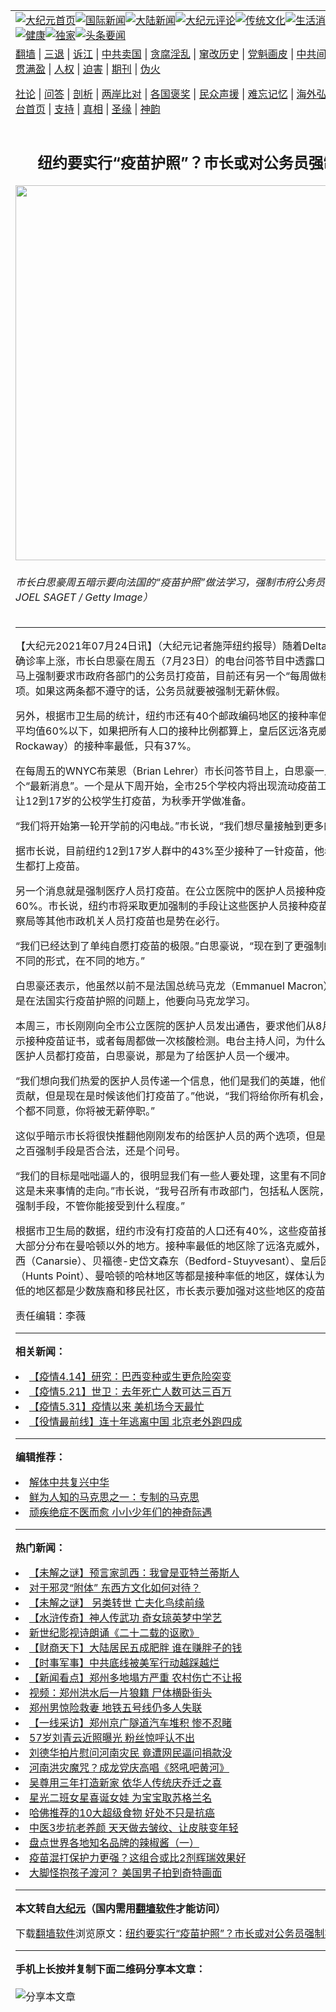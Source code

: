 <a name="1" id="1" target="_blank"></a><span id="1"></span>
<table align=center border="0"><tr><td colspan="2" VALIGN=TOP><a href="https://github.com/pussbx395/djy/blob/master/gb/nf1351518.md#1"><img src="https://raw.githubusercontent.com/pussbx395/www/master/t/djy/1.jpg" title="大纪元首页" alt="大纪元首页"></a><a href="https://github.com/pussbx395/djy/blob/master/gb/n24hr.md#1"><img src="https://raw.githubusercontent.com/pussbx395/www/master/t/djy/3.jpg" title="国际新闻" alt="国际新闻"></a><a href="https://github.com/pussbx395/djy/blob/master/gb/nsc413.md#1"><img src="https://raw.githubusercontent.com/pussbx395/www/master/t/djy/4.jpg" title="大陆新闻" alt="大陆新闻"></a><a href="https://github.com/pussbx395/djy/blob/master/gb/news392.md#1"><img src="https://raw.githubusercontent.com/pussbx395/www/master/t/djy/5.jpg" title="大纪元评论" alt="大纪元评论"></a><a href="https://github.com/pussbx395/djy/blob/master/gb/news2007.md#1"><img src="https://raw.githubusercontent.com/pussbx395/www/master/t/djy/6.jpg" title="传统文化" alt="传统文化"></a><a href="https://github.com/pussbx395/djy/blob/master/gb/news2008.md#1"><img src="https://raw.githubusercontent.com/pussbx395/www/master/t/djy/7.jpg" title="生活消费" alt="生活消费"></a><a href="https://github.com/pussbx395/djy/blob/master/gb/ncyule.md#1"><img src="https://raw.githubusercontent.com/pussbx395/www/master/t/djy/8.jpg" title="娱乐休闲" alt="娱乐休闲"></a><a href="https://github.com/pussbx395/djy/blob/master/gb/nsc1002.md#1"><img src="https://raw.githubusercontent.com/pussbx395/www/master/t/djy/9.jpg" title="健康" alt="健康"></a><a href="https://github.com/pussbx395/djy/blob/master/gb/nf6092.md#1"><img src="https://raw.githubusercontent.com/pussbx395/www/master/t/djy/10a.jpg" title="独家" alt="独家"></a><a href="https://github.com/pussbx395/djy/blob/master/gb/nf4514.md#1"><img src="https://raw.githubusercontent.com/pussbx395/www/master/t/djy/12a.jpg" title="头条要闻" alt="头条要闻"></a></td></tr>
<tr><td colspan="2" VALIGN=TOP><a target="_blank" href="https://github.com/pussbx395/www/blob/master/README.md?zsrh#1">翻墙</a> | <a target="_blank" href="https://github.com/pussbx395/djy/blob/master/gb/nf5657.md#1">三退</a> | <a target="_blank" href="https://github.com/pussbx395/djy/blob/master/gb/nf6124.md#1">诉江</a> | <a target="_blank" href="https://github.com/pussbx395/djy/blob/master/gb/nf1176117.md#1">中共卖国</a> | <a target="_blank" href="https://github.com/pussbx395/djy/blob/master/gb/nf5773.md#1">贪腐淫乱</a> | <a target="_blank" href="https://github.com/pussbx395/djy/blob/master/gb/nf1176115.md#1">窜改历史</a> | <a target="_blank" href="https://github.com/pussbx395/djy/blob/master/gb/nf1176107.md#1">党魁画皮</a> | <a target="_blank" href="https://github.com/pussbx395/djy/blob/master/gb/nf1320400.md#1">中共间谍</a> | <a target="_blank" href="https://github.com/pussbx395/djy/blob/master/gb/nf1176114.md#1">破坏传统</a> | <a target="_blank" href="https://github.com/pussbx395/ntdtv/blob/master/gb/prog447_1.md#1">恶贯满盈</a> | <a target="_blank" href="https://github.com/pussbx395/djy/blob/master/gb/ncid278.md#1">人权</a> | <a target="_blank" href="https://github.com/pussbx395/djy/blob/master/gb/nf1176111.md#1">迫害</a> | <a target="_blank" href="https://gitlab.com/szzdlab/mh-qikan/blob/master/README.md#1">期刊</a> | <a target="_blank" href="https://github.com/pussbx395/djy/blob/master/gb/nf5562.md#1">伪火</a></p><p><a target="_blank" href="https://github.com/pussbx395/djy/blob/master/gb/9p.md#1">社论</a> | <a target="_blank" href="https://github.com/pussbx395/djy/blob/master/gb/nf4378.md#1">问答</a> | <a target="_blank" href="https://github.com/pussbx395/djy/blob/master/gb/nf5792.md#1">剖析</a> | <a target="_blank" href="https://github.com/pussbx395/djy/blob/master/gb/nf5735.md#1">两岸比对</a> | <a target="_blank" href="https://github.com/pussbx395/djy/blob/master/gb/nf6119.md#1">各国褒奖</a> | <a target="_blank" href="https://github.com/pussbx395/djy/blob/master/gb/nf6120.md#1">民众声援</a> | <a target="_blank" href="https://github.com/pussbx395/djy/blob/master/gb/nf1188594.md#1">难忘记忆</a> | <a target="_blank" href="https://github.com/pussbx395/djy/blob/master/gb/nf3180.md#1">海外弘传</a> | <a target="_blank" href="https://github.com/pussbx395/djy/blob/master/gb/nf5410.md#1">万人上访</a> | <a target="_blank" href="https://github.com/pussbx395/www/blob/master/README.md?zsrh#1">平台首页</a> | <a target="_blank" href="https://github.com/pussbx395/djy/blob/master/gb/nf4386.md#1">支持</a> | <a target="_blank" href="https://github.com/pussbx395/djy/blob/master/gb/nf4389.md#1">真相</a> | <a target="_blank" href="https://github.com/pussbx395/djy/blob/master/gb/nf5790.md#1">圣缘</a> | <a target="_blank" href="https://github.com/pussbx395/djy/blob/master/gb/nf4786.md#1">神韵</a></td></tr>
<tr><td VALIGN=TOP width="626"><h2 align=center>纽约要实行“疫苗护照”？市长或对公务员强制实施</h2>
<img width="600" src="https://i.epochtimes.com/assets/uploads/2021/07/id13111512-150925-600x400.jpeg" />
<h6>市长白思豪周五暗示要向法国的“疫苗护照”做法学习，强制市府公务员打疫苗。（ JOEL SAGET / Getty Image）
</h6>
<hr>
	<p>【大纪元2021年07月24日讯】（大纪元记者施萍纽约报导）随着Delta变种在纽约的确诊率上涨，市长白思豪在周五（7月23日）的电台问答节目中透露口风，纽约市或马上强制要求市政府各部门的<ahref="https://github.com/pussbx395/djy/blob/master/gb/tag/%E5%85%AC%E5%8A%A1%E5%91%98.md#1">公务员</a>打疫苗，目前还有另一个“每周做核酸检测”的选项。如果这两条都不遵守的话，公务员就要被强制无薪休假。</p>
<p>另外，根据市卫生局的统计，纽约市还有40个邮政编码地区的接种率低于市成年人的平均值60%以下，如果把所有人口的接种比例都算上，皇后区远洛克威（Far Rockaway）的接种率最低，只有37%。</p>
<p>在每周五的WNYC布莱恩（Brian Lehrer）市长问答节目上，白思豪一上来就宣布两个“最新消息”。一个是从下周开始，全市25个学校内将出现流动疫苗工作站，目的是让12到17岁的公校学生打疫苗，为秋季开学做准备。</p>
<p>“我们将开始第一轮开学前的闪电战。”市长说，“我们想尽量接触到更多的年轻人。”</p>
<p>据市长说，目前纽约12到17岁人群中的43%至少接种了一针疫苗，他希望开学前学生都打上疫苗。</p>
<p>另一个消息就是强制医疗人员打疫苗。在公立医院中的医护人员<ahref="https://github.com/pussbx395/djy/blob/master/gb/tag/%E6%8E%A5%E7%A7%8D%E7%96%AB%E8%8B%97.md#1">接种疫苗</a>的比例为60%。市长说，纽约市将采取更加强制的手段让这些医护人员接种疫苗，强迫纽约警察局等其他市政机关人员打疫苗也是势在必行。</p>
<p>“我们已经达到了单纯自愿打疫苗的极限。”白思豪说，“现在到了更强制的时候了，用不同的形式，在不同的地方。”</p>
<p>白思豪还表示，他虽然以前不是法国总统马克龙（Emmanuel Macron）的粉丝，但是在法国实行疫苗护照的问题上，他要向马克龙学习。</p>
<p>本周三，市长刚刚向全市公立医院的医护人员发出通告，要求他们从8月2日起或者出示<ahref="https://github.com/pussbx395/djy/blob/master/gb/tag/%E6%8E%A5%E7%A7%8D%E7%96%AB%E8%8B%97.md#1">接种疫苗</a>证书，或者每周都做一次核酸检测。电台主持人问，为什么不现在就强制医护人员都打疫苗，白思豪说，那是为了给医护人员一个缓冲。</p>
<p>“我们想向我们热爱的医护人员传递一个信息，他们是我们的英雄，他们做出了杰出的贡献，但是现在是时候该他们打疫苗了。”他说，“我们将给你所有机会，但是如果你一个都不同意，你将被无薪停职。”</p>
<p>这似乎暗示市长将很快推翻他刚刚发布的给医护人员的两个选项，但是如果采取百分之百强制手段是否合法，还是个问号。</p>
<p>“我们的目标是咄咄逼人的，很明显我们有一些人要处理，这里有不同的复杂性，但是这是未来事情的走向。”市长说，“我号召所有市政部门，包括私人医院，立刻采取某些强制手段，不管你能接受到什么程度。”</p>
<p>根据市卫生局的数据，纽约市没有打疫苗的人口还有40%，这些疫苗接种率低的社区大部分分布在曼哈顿以外的地方。接种率最低的地区除了远洛克威外，布碌崙的卡纳西（Canarsie）、贝福德-史岱文森东（Bedford-Stuyvesant）、皇后区的亨特斯角（Hunts Point）、曼哈顿的哈林地区等都是接种率低的地区，媒体认为，疫苗接种率低的地区都是少数族裔和移民社区，市长表示要加强对这些地区的疫苗普及工作。◇</p>
<p>责任编辑：李薇</p>
	
<hr>


<strong>相关新闻：</strong>
<li><a href="https://github.com/pussbx395/djy/blob/master/gb/21/4/14/n12879227.md#1">【疫情4.14】研究：巴西变种或生更危险突变</a></li>
<li><a href="https://github.com/pussbx395/djy/blob/master/gb/21/5/21/n12965581.md#1">【疫情5.21】世卫：去年死亡人数可达三百万</a></li>
<li><a href="https://github.com/pussbx395/djy/blob/master/gb/21/5/31/n12987875.md#1">【疫情5.31】疫情以来 美机场今天最忙</a></li>
<li><a href="https://github.com/pussbx395/djy/blob/master/gb/21/5/31/n12989545.md#1">【役情最前线】连十年逃离中国 北京老外跑四成</a></li>
<hr>


<strong>编辑推荐：</strong>
<li><a href="https://github.com/pussbx395/djy/blob/master/gb/18/3/21/n10237682.md?dfh#1" target="_blank">解体中共复兴中华</a></li><li><a href="https://github.com/tsiac2612/djy/blob/master/gb/10/7/10/n2962346.md#1" target="_blank">鲜为人知的马克思之一：专制的马克思</a></li><li><a href="https://github.com/tsiac2612/djy/blob/master/gb/18/9/27/n10744431.md#1" target="_blank">顽疾绝症不医而愈 小小少年们的神奇际遇</a></li>
<hr>

<strong>热门新闻：</strong>
<li><a href="https://github.com/hckzak355/djy/blob/master/gb/21/7/20/n13102389.md#1">【未解之谜】预言家凯西：我曾是亚特兰蒂斯人</a></li>
<li><a href="https://github.com/hckzak355/djy/blob/master/gb/21/7/12/n13083124.md#1">对于邪灵“附体” 东西方文化如何对待？</a></li>
<li><a href="https://github.com/hckzak355/djy/blob/master/gb/21/7/15/n13091973.md#1">【未解之谜】 另类转世 亡夫化鸟续前缘</a></li>
<li><a href="https://github.com/hckzak355/djy/blob/master/gb/21/6/28/n13054240.md#1">【水浒传奇】神人传武功 奇女琼英梦中学艺</a></li>
<li><a href="https://github.com/hckzak355/djy/blob/master/gb/21/7/21/n13105553.md#1">新世纪影视诗朗诵《二十二载的讴歌》</a></li>
<li><a href="https://github.com/hckzak355/djy/blob/master/gb/21/7/23/n13110531.md#1">【财商天下】大陆居民五成肥胖 谁在赚胖子的钱</a></li>
<li><a href="https://github.com/hckzak355/djy/blob/master/gb/21/7/23/n13110570.md#1">【时事军事】中共底线被美军行动越踩越烂</a></li>
<li><a href="https://github.com/hckzak355/djy/blob/master/gb/21/7/23/n13110980.md#1">【新闻看点】郑州多地塌方严重 农村伤亡不让报</a></li>
<li><a href="https://github.com/hckzak355/djy/blob/master/gb/21/7/22/n13106400.md#1">视频：郑州洪水后一片狼籍 尸体横卧街头</a></li>
<li><a href="https://github.com/hckzak355/djy/blob/master/gb/21/7/21/n13105480.md#1">郑州男惊险救妻 地铁五号线仍多人失联</a></li>
<li><a href="https://github.com/hckzak355/djy/blob/master/gb/21/7/22/n13107463.md#1">【一线采访】郑州京广隧道汽车堆积 惨不忍睹</a></li>
<li><a href="https://github.com/hckzak355/djy/blob/master/gb/21/7/21/n13105460.md#1">57岁刘青云近照曝光 粉丝惊呼认不出</a></li>
<li><a href="https://github.com/hckzak355/djy/blob/master/gb/21/7/22/n13108292.md#1">刘德华拍片慰问河南灾民 竟遭网民逼问捐款没</a></li>
<li><a href="https://github.com/hckzak355/djy/blob/master/gb/21/7/22/n13108051.md#1">河南洪灾魔咒？成龙党庆高唱《怒吼吧黄河》</a></li>
<li><a href="https://github.com/hckzak355/djy/blob/master/gb/21/7/21/n13105251.md#1">吴尊用三年打造新家 依华人传统庆乔迁之喜</a></li>
<li><a href="https://github.com/hckzak355/djy/blob/master/gb/21/7/22/n13107732.md#1">星光二班女星喜诞女娃 为宝宝取苏格兰名</a></li>
<li><a href="https://github.com/hckzak355/djy/blob/master/gb/21/7/10/n13080358.md#1">哈佛推荐的10大超级食物 好处不只是抗癌</a></li>
<li><a href="https://github.com/hckzak355/djy/blob/master/gb/21/7/17/n13095397.md#1">中医3步抗老养颜 天天做去皱纹、让皮肤变年轻</a></li>
<li><a href="https://github.com/hckzak355/djy/blob/master/gb/21/7/21/n13103895.md#1">盘点世界各地知名品牌的辣椒酱（一）</a></li>
<li><a href="https://github.com/hckzak355/djy/blob/master/gb/21/7/21/n13103380.md#1">疫苗混打保护力更强？这组合或比2剂辉瑞效果好</a></li>
<li><a href="https://github.com/hckzak355/djy/blob/master/gb/21/7/22/n13106221.md#1">大脚怪抱孩子渡河？ 美国男子拍到奇特画面</a></li>
<hr>

<strong>本文转自<a href="https://www.epochtimes.com">大纪元</a>（国内需用<a href="https://github.com/pussbx395/www/blob/master/README.md#8">翻墙软件</a>才能访问）</strong><p>下载<a href="https://github.com/pussbx395/www/blob/master/README.md#8">翻墙软件</a>浏览原文：<a href="https://www.epochtimes.com/gb/21/7/24/n13111510.htm">纽约要实行“疫苗护照”？市长或对公务员强制实施</a></p><hr>

<strong>手机上长按并复制下面二维码分享本文章：</strong><br><br><img src="https://chart.apis.google.com/chart?cht=qr&chs=240x240&choe=UTF-8&chld=M|2&chl=https://github.com/pussbx395/djy/blob/master/gb/21/7/24/n13111510.md%231" title="分享本文章"></td><td VALIGN=TOP><a href="https://github.com/pussbx395/djy/blob/master/gb/16/1/21/n4622075.md?dfh#1" target="_blank"><img src="https://raw.githubusercontent.com/pussbx395/djy/master/gb/300/wei-f1.jpg" title="中共的伪火骗局"  alt="中共的伪火骗局"></a><br><a href="https://github.com/pussbx395/www/blob/master/README.md?dfh#9" target="_blank"><img src="https://raw.githubusercontent.com/pussbx395/djy/master/gb/300/yong-h.jpg" title="永恒的见证"  alt="永恒的见证"></a><br><a href="https://github.com/pussbx395/djy/blob/master/gb/13/9/29/n3974789.md?dfh#1" target="_blank"><img src="https://raw.githubusercontent.com/pussbx395/djy/master/gb/300/shang-lnz.jpg" title="善良女子被中共投男牢"  alt="善良女子被中共投男牢"></a><br><a href="https://github.com/pussbx395/djy/blob/master/gb/16/3/16/n4663449.md?dfh#1" target="_blank"><img src="https://raw.githubusercontent.com/pussbx395/djy/master/gb/300/huo-z3.jpg" title="警卫目击活摘器官"  alt="警卫目击活摘器官"></a><br><a href="https://github.com/pussbx395/djy/blob/master/gb/16/8/7/n8177641.md?dfh#1" target="_blank"><img src="https://raw.githubusercontent.com/pussbx395/djy/master/gb/300/huo-z4.jpg" title="证人描述活摘恐怖"  alt="证人描述活摘恐怖"></a><br><a href="https://github.com/pussbx395/djy/blob/master/gb/10/4/19/n2881569.md?dfh#1" target="_blank"><img src="https://raw.githubusercontent.com/pussbx395/djy/master/gb/300/huo-z1.jpg" title="揭开活摘器官黑幕"  alt="揭开活摘器官黑幕"></a><br><a href="https://github.com/pussbx395/djy/blob/master/gb/10/11/7/n3077476.md?dfh#1" target="_blank"><img src="https://raw.githubusercontent.com/pussbx395/djy/master/gb/300/ma-ks.jpg" title="马克思的成魔之路"  alt="马克思的成魔之路"></a><br><a href="https://github.com/pussbx395/djy/blob/master/gb/14/6/9/n4173977.md?dfh#1" target="_blank"><img src="https://raw.githubusercontent.com/pussbx395/djy/master/gb/300/chang-zs.jpg" title="藏字石 蕴天机"  alt="藏字石 蕴天机"></a><br><a href="https://github.com/pussbx395/djy/blob/master/gb/18/5/10/n10381511.md?dfh#1" target="_blank"><img src="https://raw.githubusercontent.com/pussbx395/djy/master/gb/300/st1.jpg" title="关注三亿人三退"  alt="关注三亿人三退"></a><br><a href="https://github.com/pussbx395/djy/blob/master/gb/18/3/21/n10237682.md?dfh#1" target="_blank"><img src="https://raw.githubusercontent.com/pussbx395/djy/master/gb/300/jie-t.jpg" title="解体中共复兴中华"  alt="解体中共复兴中华"></a><br><a href="https://github.com/pussbx395/djy/blob/master/gb/9/2/9/n2422991.md?dfh#1" target="_blank"><img src="https://raw.githubusercontent.com/pussbx395/djy/master/gb/300/gao-zs.jpg" title="中共迫害良心律师"  alt="中共迫害良心律师"></a><br><a href="https://github.com/pussbx395/djy/blob/master/gb/18/12/9/n10900044.md?dfh#1" target="_blank"><img src="https://raw.githubusercontent.com/pussbx395/djy/master/gb/300/sj1.jpg" title="三百多万人举报江泽民"  alt="三百多万人举报江泽民"></a><br><a href="https://github.com/pussbx395/djy/blob/master/gb/18/8/28/n10672014.md?dfh#1" target="_blank"><img src="https://raw.githubusercontent.com/pussbx395/djy/master/gb/300/sj2.jpg" title="这些官员为何起诉江泽民"  alt="这些官员为何起诉江泽民"></a><br><a href="https://github.com/pussbx395/djy/blob/master/gb/8/12/18/n2367165.md?dfh#1" target="_blank"><img src="https://raw.githubusercontent.com/pussbx395/djy/master/gb/300/liangan.jpg" title="海峡两岸的强烈对比"  alt="海峡两岸的强烈对比"></a><br><a href="https://github.com/pussbx395/djy/blob/master/gb/15/12/10/n4593139.md?dfh#1" target="_blank"><img src="https://raw.githubusercontent.com/pussbx395/djy/master/gb/300/jia-ndzl.jpg" title="加拿大总理的贺信"  alt="加拿大总理的贺信"></a><br><a href="https://github.com/pussbx395/djy/blob/master/gb/11/6/17/n3289382.md?dfh#1" target="_blank"><img src="https://raw.githubusercontent.com/pussbx395/djy/master/gb/300/xiao-wd.jpg" title="探寻真相兼听则明"  alt="探寻真相兼听则明"></a><br><a href="https://github.com/pussbx395/djy/blob/master/gb/18/10/27/n10812623.md?dfh#1" target="_blank"><img src="https://raw.githubusercontent.com/pussbx395/djy/master/gb/300/yindu.jpg" title="印度媒体报道东方"  alt="印度媒体报道东方"></a><br><a href="https://github.com/pussbx395/djy/blob/master/gb/18/6/9/n10469652.md?dfh#1" target="_blank"><img src="https://raw.githubusercontent.com/pussbx395/djy/master/gb/300/xie-j.jpg" title="不一样的海外校园"  alt="不一样的海外校园"></a><br><a href="https://github.com/pussbx395/djy/blob/master/gb/7/4/5/n1669415.md?dfh#1" target="_blank"><img src="https://raw.githubusercontent.com/pussbx395/djy/master/gb/300/li-up.jpg" title="从大师到徒弟的传奇"  alt="从大师到徒弟的传奇"></a><br><a href="https://github.com/pussbx395/djy/blob/master/gb/17/5/26/n9191512.md?dfh#1" target="_blank"><img src="https://raw.githubusercontent.com/pussbx395/djy/master/gb/300/zfl2.jpg" title="亿万人与东方一本奇书"  alt="亿万人与东方一本奇书"></a><br><a href="https://github.com/pussbx395/djy/blob/master/gb/13/11/27/n4020290.md?dfh#1" target="_blank"><img src="https://raw.githubusercontent.com/pussbx395/djy/master/gb/300/zhen-h.jpg" title="大陆见不到的震撼场面"  alt="大陆见不到的震撼场面"></a><br><a href="https://github.com/pussbx395/djy/blob/master/gb/15/7/17/n4482910.md?dfh#1" target="_blank"><img src="https://raw.githubusercontent.com/pussbx395/djy/master/gb/300/dalu-sk.jpg" title="人心向善 大陆当初盛况"  alt="人心向善 大陆当初盛况"></a><br><a href="https://github.com/pussbx395/djy/blob/master/gb/19/1/5/n10955468.md?dfh#1" target="_blank"><img src="https://raw.githubusercontent.com/pussbx395/djy/master/gb/300/zfl1.jpg" title="追寻真理 这书讲什么"  alt="追寻真理 这书讲什么"></a><br><a href="https://github.com/pussbx395/www/blob/master/README.md?dfh#1" target="_blank"><img src="https://raw.githubusercontent.com/pussbx395/djy/master/gb/300/fq1.jpg" title="下载免费翻墙软件"  alt="下载免费翻墙软件"></a><br></td></tr></table>
